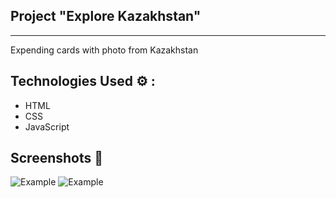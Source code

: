 ## Project "Explore Kazakhstan"

---

Expending cards with photo from Kazakhstan

## Technologies Used ⚙️ :

- HTML
- CSS
- JavaScript

## Screenshots 📸

![Example](./pic1.png)
![Example](./pic2.png)
